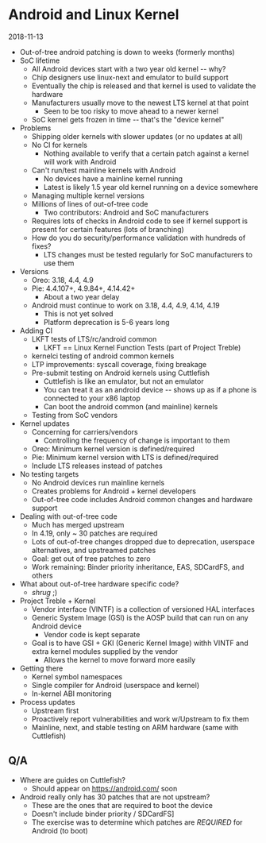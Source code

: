 # Android and Linux Kernel

2018-11-13

* Out-of-tree android patching is down to weeks (formerly months)
* SoC lifetime
  * All Android devices start with a two year old kernel -- why?
  * Chip designers use linux-next and emulator to build support
  * Eventually the chip is released and that kernel is used to validate the hardware
  * Manufacturers usually move to the newest LTS kernel at that point
    * Seen to be too risky to move ahead to a newer kernel
  * SoC kernel gets frozen in time -- that's the "device kernel"
* Problems
  * Shipping older kernels with slower updates (or no updates at all)
  * No CI for kernels
    * Nothing available to verify that a certain patch against a kernel will work with Android
  * Can't run/test mainline kernels with Android
    * No devices have a mainline kernel running
    * Latest is likely 1.5 year old kernel running on a device somewhere
  * Managing multiple kernel versions
  * Millions of lines of out-of-tree code
    * Two contributors: Android and SoC manufacturers
  * Requires lots of checks in Android code to see if kernel support is present for certain features (lots of branching)
  * How do you do security/performance validation with hundreds of fixes?
    * LTS changes must be tested regularly for SoC manufacturers to use them
* Versions
  * Oreo: 3.18, 4.4, 4.9
  * Pie: 4.4.107+, 4.9.84+, 4.14.42+
    * About a two year delay
  * Android must continue to work on 3.18, 4.4, 4.9, 4.14, 4.19
    * This is not yet solved
    * Platform deprecation is 5-6 years long
* Adding CI
  * LKFT tests of LTS/rc/android common
    * LKFT == Linux Kernel Function Tests (part of Project Treble)
  * kernelci testing of android common kernels
  * LTP improvements: syscall coverage, fixing breakage
  * Pre-submit testing on Android kernels using Cuttlefish
    * Cuttlefish is like an emulator, but not an emulator
    * You can treat it as an android device -- shows up as if a phone is connected to your x86 laptop
    * Can boot the android common (and mainline) kernels
  * Testing from SoC vendors
* Kernel updates
  * Concerning for carriers/vendors
    * Controlling the frequency of change is important to them
  * Oreo: Minimum kernel version is defined/required
  * Pie: Minimum kernel version with LTS is defined/required
  * Include LTS releases instead of patches
* No testing targets
  * No Android devices run mainline kernels
  * Creates problems for Android + kernel developers
  * Out-of-tree code includes Android common changes and hardware support
* Dealing with out-of-tree code
  * Much has merged upstream
  * In 4.19, only ~ 30 patches are required
  * Lots of out-of-tree changes dropped due to deprecation, userspace alternatives, and upstreamed patches
  * Goal: get out of tree patches to zero
  * Work remaining: Binder priority inheritance, EAS, SDCardFS, and others
* What about out-of-tree hardware specific code?
  * *shrug* ;)
* Project Treble + Kernel
  * Vendor interface (VINTF) is a collection of versioned HAL interfaces
  * Generic System Image (GSI) is the AOSP build that can run on any Android device
    * Vendor code is kept separate
  * Goal is to have GSI + GKI (Generic Kernel Image) withh VINTF and extra kernel modules supplied by the vendor
    * Allows the kernel to move forward more easily
* Getting there
  * Kernel symbol namespaces
  * Single compiler for Android (userspace and kernel)
  * In-kernel ABI monitoring
* Process updates
  * Upstream first
  * Proactively report vulnerabilities and work w/Upstream to fix them
  * Mainline, next, and stable testing on ARM hardware (same with Cuttlefish)

## Q/A

* Where are guides on Cuttlefish?
  * Should appear on https://android.com/ soon
* Android really only has 30 patches that are not upstream?
  * These are the ones that are required to boot the device
  * Doesn't include binder priority / SDCardFS]
  * The exercise was to determine which patches are *REQUIRED* for Android (to boot)

